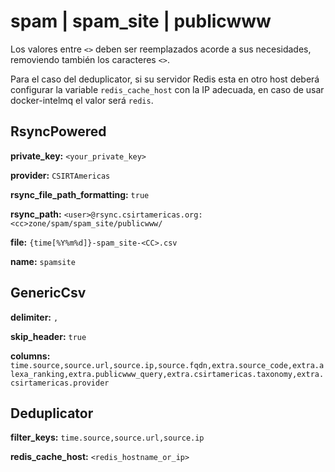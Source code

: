 # spam | spam_site | publicwww

Los valores entre `<>` deben ser reemplazados acorde a sus necesidades, removiendo también los caracteres `<>`.

Para el caso del deduplicator, si su servidor Redis esta en otro host deberá configurar la variable `redis_cache_host` con la IP adecuada, en caso de usar docker-intelmq el valor será `redis`.

## RsyncPowered

**private_key:** `<your_private_key>`

**provider:** `CSIRTAmericas`

**rsync_file_path_formatting:** `true`

**rsync_path:** `<user>@rsync.csirtamericas.org:<cc>zone/spam/spam_site/publicwww/`

**file:** `{time[%Y%m%d]}-spam_site-<CC>.csv`

**name:** `spamsite`


## GenericCsv

**delimiter:** `,`

**skip_header:** `true`

**columns:** `time.source,source.url,source.ip,source.fqdn,extra.source_code,extra.alexa_ranking,extra.publicwww_query,extra.csirtamericas.taxonomy,extra.csirtamericas.provider`

## Deduplicator

**filter_keys:** `time.source,source.url,source.ip`

**redis_cache_host:** `<redis_hostname_or_ip>`
